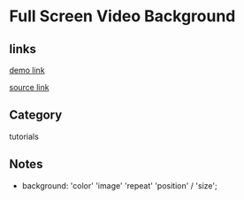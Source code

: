 # Full Screen Video Background

## links
[demo link](https://aldopolojr.github.io/video-background/)

[source link](https://youtu.be/Gx_7GQtSdpc)

## Category
tutorials

## Notes
- background: 'color' 'image' 'repeat' 'position' / 'size'; 